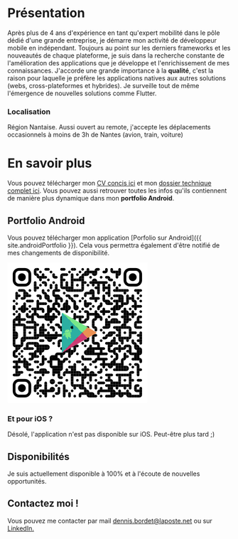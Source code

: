 # Présentation
Après plus de 4 ans d'expérience en tant qu'expert mobilité dans le pôle dédié d'une grande entreprise, je démarre mon activité de développeur mobile en indépendant. Toujours au point sur les derniers frameworks et les nouveautés de chaque plateforme, je suis dans la recherche constante de l'amélioration des applications que je développe et l'enrichissement de mes connaissances.
J'accorde une grande importance à la **qualité**, c'est la raison pour laquelle je préfère les applications natives aux autres solutions (webs, cross-plateformes et hybrides). Je surveille tout de même l'émergence de nouvelles solutions comme Flutter.

### Localisation
Région Nantaise. Aussi ouvert au remote, j'accepte les déplacements occasionnels à moins de 3h de Nantes (avion, train, voiture)

# En savoir plus
Vous pouvez télécharger mon [CV concis ici](/documents/{{site.cv}}.pdf) et mon [dossier technique complet ici](/documents/{{site.dt}}.pdf). Vous pouvez aussi retrouver toutes les infos qu'ils contiennent de manière plus dynamique dans mon **portfolio Android**.

## Portfolio Android
Vous pouvez télécharger mon application [Porfolio sur Android]({{ site.androidPortfolio }}). Cela vous permettra également d'être notifié de mes changements de disponibilité.

![QrCode Portfolio](/assets/PortfolioQrCode320.png)

### Et pour iOS ?
Désolé, l'application n'est pas disponible sur iOS. Peut-être plus tard ;)

## Disponibilités

Je suis actuellement disponible à 100% et à l'écoute de nouvelles opportunités.

## Contactez moi !
Vous pouvez me contacter par mail [dennis.bordet@laposte.net](mailto:dennis.bordet@laposte.net) ou sur [LinkedIn.](https://www.linkedin.com/in/dennis-bordet-79a38b188/)
